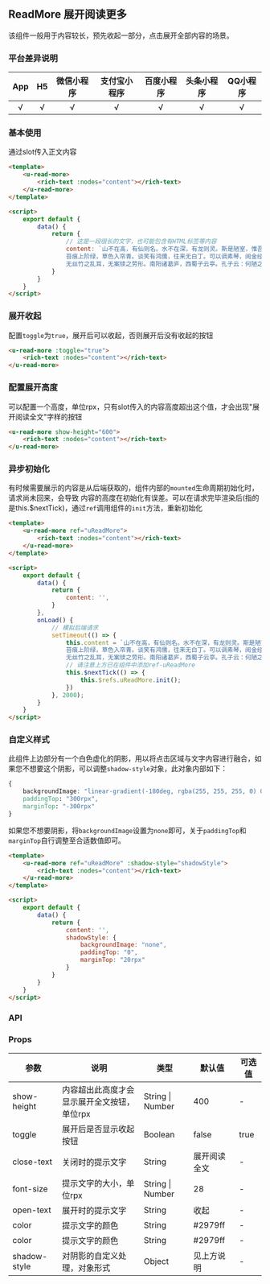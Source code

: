 ## ReadMore 展开阅读更多

<demo-model url="/pages/componentsB/readMore/index"></demo-model>


该组件一般用于内容较长，预先收起一部分，点击展开全部内容的场景。

### 平台差异说明

|App|H5|微信小程序|支付宝小程序|百度小程序|头条小程序|QQ小程序|
|:-:|:-:|:-:|:-:|:-:|:-:|:-:|
|√|√|√|√|√|√|√|

### 基本使用

通过slot传入正文内容

```html
<template>
	<u-read-more>
		<rich-text :nodes="content"></rich-text>
	</u-read-more>
</template>

<script> 
	export default {
		data() {
			return {
				// 这是一段很长的文字，也可能包含有HTML标签等内容
				content: `山不在高，有仙则名。水不在深，有龙则灵。斯是陋室，惟吾德馨。
				苔痕上阶绿，草色入帘青。谈笑有鸿儒，往来无白丁。可以调素琴，阅金经。
				无丝竹之乱耳，无案牍之劳形。南阳诸葛庐，西蜀子云亭。孔子云：何陋之有？`,
			}
		}
	}
</script>
```

### 展开收起

配置`toggle`为`true`，展开后可以收起，否则展开后没有收起的按钮

```html
<u-read-more :toggle="true">
	<rich-text :nodes="content"></rich-text>
</u-read-more>
```

### 配置展开高度

可以配置一个高度，单位rpx，只有slot传入的内容高度超出这个值，才会出现"展开阅读全文"字样的按钮

```html
<u-read-more show-height="600">
	<rich-text :nodes="content"></rich-text>
</u-read-more>
```

### 异步初始化

有时候需要展示的内容是从后端获取的，组件内部的`mounted`生命周期初始化时，请求尚未回来，会导致
内容的高度在初始化有误差。可以在请求完毕渲染后(指的是this.$nextTick)，通过`ref`调用组件的`init`方法，重新初始化

```html
<template>
	<u-read-more ref="uReadMore">
		<rich-text :nodes="content"></rich-text>
	</u-read-more>
</template>

<script> 
	export default {
		data() {
			return {
				content: '',
			}
		},
		onLoad() {
			// 模拟后端请求
			setTimeout(() => {
				this.content = `山不在高，有仙则名。水不在深，有龙则灵。斯是陋室，惟吾德馨。
				苔痕上阶绿，草色入帘青。谈笑有鸿儒，往来无白丁。可以调素琴，阅金经。
				无丝竹之乱耳，无案牍之劳形。南阳诸葛庐，西蜀子云亭。孔子云：何陋之有？`,
				// 请注意上方已在组件中添加ref-uReadMore
				this.$nextTick(() => {
					this.$refs.uReadMore.init();
				})
			}, 2000);
		}
	}
</script>
```

### 自定义样式

此组件上边部分有一个白色虚化的阴影，用以将点击区域与文字内容进行融合，如果您不想要这个阴影，可以调整`shadow-style`对象，此对象内部如下：

```css
{
	backgroundImage: "linear-gradient(-180deg, rgba(255, 255, 255, 0) 0%, #fff 80%)",
	paddingTop: "300rpx",
	marginTop: "-300rpx"
}
```

如果您不想要阴影，将`backgroundImage`设置为`none`即可，关于`paddingTop`和`marginTop`自行调整至合适数值即可。


```html
<template>
	<u-read-more ref="uReadMore" :shadow-style="shadowStyle">
		<rich-text :nodes="content"></rich-text>
	</u-read-more>
</template>

<script> 
	export default {
		data() {
			return {
				content: '',
				shadowStyle: {
					backgroundImage: "none",
					paddingTop: "0",
					marginTop: "20rpx"
				}
			}
		}
	}
</script>
```


### API

### Props

| 参数          | 说明            | 类型            | 默认值             |  可选值   |
|-------------  |---------------- |---------------|------------------ |-------- |
| show-height | 内容超出此高度才会显示展开全文按钮，单位rpx | String \| Number | 400 | - |
| toggle | 展开后是否显示收起按钮 | Boolean  | false | true |
| close-text | 关闭时的提示文字 | String  | 展开阅读全文 | - |
| font-size | 提示文字的大小，单位rpx | String \| Number  | 28 | - |
| open-text | 展开时的提示文字 | String  | 收起 | - |
| color | 提示文字的颜色 | String  | #2979ff | - |
| color | 提示文字的颜色 | String  | #2979ff | - |
| shadow-style | 对阴影的自定义处理，对象形式 | Object  | 见上方说明 | - |
